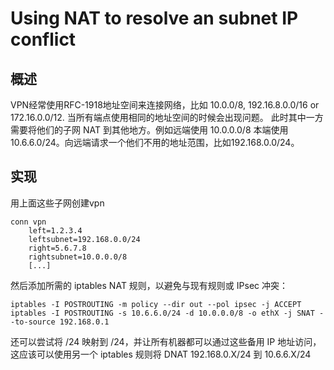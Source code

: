# Using NAT to resolve an subnet IP conflict
## 概述
VPN经常使用RFC-1918地址空间来连接网络，比如 10.0.0/8, 192.16.8.0.0/16 or 172.16.0.0/12.
当所有端点使用相同的地址空间的时候会出现问题。 
此时其中一方需要将他们的子网 NAT 到其他地方。例如远端使用 10.0.0.0/8 本端使用 10.6.6.0/24。向远端请求一个他们不用的地址范围，比如192.168.0.0/24。

## 实现
用上面这些子网创建vpn
```shell
conn vpn
    left=1.2.3.4
    leftsubnet=192.168.0.0/24
    right=5.6.7.8
    rightsubnet=10.0.0.0/8
    [...]
```
然后添加所需的 iptables NAT 规则，以避免与现有规则或 IPsec 冲突：
```shell
iptables -I POSTROUTING -m policy --dir out --pol ipsec -j ACCEPT
iptables -I POSTROUTING -s 10.6.6.0/24 -d 10.0.0.0/8 -o ethX -j SNAT --to-source 192.168.0.1
```
还可以尝试将 /24 映射到 /24，并让所有机器都可以通过这些备用 IP 地址访问，这应该可以使用另一个 iptables 规则将 DNAT 192.168.0.X/24 到 10.6.6.X/24

